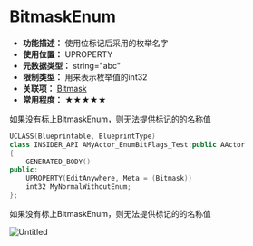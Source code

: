 ﻿# BitmaskEnum

- **功能描述：** 使用位标记后采用的枚举名字
- **使用位置：** UPROPERTY
- **元数据类型：** string="abc"
- **限制类型：** 用来表示枚举值的int32
- **关联项：** [Bitmask](../Bitmask/Bitmask.md)
- **常用程度：** ★★★★★

如果没有标上BitmaskEnum，则无法提供标记的的名称值

```cpp
UCLASS(Blueprintable, BlueprintType)
class INSIDER_API AMyActor_EnumBitFlags_Test:public AActor
{
	GENERATED_BODY()
public:
	UPROPERTY(EditAnywhere, Meta = (Bitmask))
	int32 MyNormalWithoutEnum;
};
```

如果没有标上BitmaskEnum，则无法提供标记的的名称值

![Untitled](/Untitled.png)
